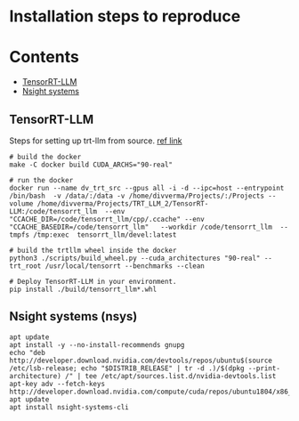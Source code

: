 # Installation steps to reproduce


# Contents
 - [TensorRT-LLM](#TensorRT-LLM) 
 - [Nsight systems](#Nsight%20systems%20(nsys)) 


## TensorRT-LLM
Steps for setting up trt-llm from source. [ref link](https://nvidia.github.io/TensorRT-LLM/installation/build-from-source-linux.html)
```console
# build the docker
make -C docker build CUDA_ARCHS="90-real"

# run the docker
docker run --name dv_trt_src --gpus all -i -d --ipc=host --entrypoint /bin/bash  -v /data/:/data -v /home/divverma/Projects/:/Projects --volume /home/divverma/Projects/TRT_LLM_2/TensorRT-LLM:/code/tensorrt_llm  --env "CCACHE_DIR=/code/tensorrt_llm/cpp/.ccache" --env "CCACHE_BASEDIR=/code/tensorrt_llm"   --workdir /code/tensorrt_llm  --tmpfs /tmp:exec  tensorrt_llm/devel:latest

# build the trtllm wheel inside the docker
python3 ./scripts/build_wheel.py --cuda_architectures "90-real" --trt_root /usr/local/tensorrt --benchmarks --clean

# Deploy TensorRT-LLM in your environment.
pip install ./build/tensorrt_llm*.whl

```

## Nsight systems (nsys)
```console
apt update
apt install -y --no-install-recommends gnupg
echo "deb http://developer.download.nvidia.com/devtools/repos/ubuntu$(source /etc/lsb-release; echo "$DISTRIB_RELEASE" | tr -d .)/$(dpkg --print-architecture) /" | tee /etc/apt/sources.list.d/nvidia-devtools.list
apt-key adv --fetch-keys http://developer.download.nvidia.com/compute/cuda/repos/ubuntu1804/x86_64/7fa2af80.pub
apt update
apt install nsight-systems-cli
```
